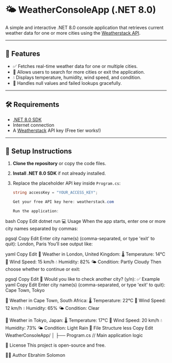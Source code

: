 ﻿# 🌤️ WeatherConsoleApp (.NET 8.0)

A simple and interactive .NET 8.0 console application that retrieves current weather data for one or more cities using the [Weatherstack API](https://weatherstack.com/).

---

## 🚀 Features

- ✅ Fetches real-time weather data for one or multiple cities.
- 🔁 Allows users to search for more cities or exit the application.
- 💧 Displays temperature, humidity, wind speed, and condition.
- 🧠 Handles null values and failed lookups gracefully.

---

## 🛠️ Requirements

- [.NET 8.0 SDK](https://dotnet.microsoft.com/en-us/download)
- Internet connection
- A [Weatherstack](https://weatherstack.com/) API key (Free tier works!)

---

## 🔧 Setup Instructions

1. **Clone the repository** or copy the code files.
2. **Install .NET 8.0 SDK** if not already installed.
3. Replace the placeholder API key inside `Program.cs`:

   ```csharp
   string accessKey = "YOUR_ACCESS_KEY";

   Get your free API key here: weatherstack.com

   Run the application:

bash
Copy
Edit
dotnet run
💻 Usage
When the app starts, enter one or more city names separated by commas:

pgsql
Copy
Edit
Enter city name(s) (comma-separated, or type 'exit' to quit): London, Paris
You’ll see output like:

yaml
Copy
Edit
📍 Weather in London, United Kingdom:
🌡️ Temperature: 14°C
💨 Wind Speed: 15 km/h
💧 Humidity: 82%
🌤️ Condition: Partly Cloudy
Then choose whether to continue or exit:

pgsql
Copy
Edit
🔁 Would you like to check another city? (y/n):
✅ Example
yaml
Copy
Edit
Enter city name(s) (comma-separated, or type 'exit' to quit): Cape Town, Tokyo

📍 Weather in Cape Town, South Africa:
🌡️ Temperature: 22°C
💨 Wind Speed: 12 km/h
💧 Humidity: 65%
🌤️ Condition: Clear

📍 Weather in Tokyo, Japan:
🌡️ Temperature: 17°C
💨 Wind Speed: 20 km/h
💧 Humidity: 73%
🌤️ Condition: Light Rain
📁 File Structure
less
Copy
Edit
WeatherConsoleApp/
│
├── Program.cs        // Main application logic


📜 License
This project is open-source and free.

🙋‍♂️ Author
Ebrahim Solomon